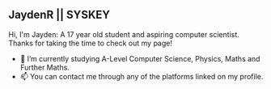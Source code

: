 <h2>JaydenR || SYSKEY</h2>
Hi, I'm Jayden: A 17 year old student and aspiring computer scientist. 
Thanks for taking the time to check out my page!

- :notebook: I’m currently studying A-Level Computer Science, Physics, Maths and Further Maths.
- 📫 You can contact me through any of the platforms linked on my profile.
